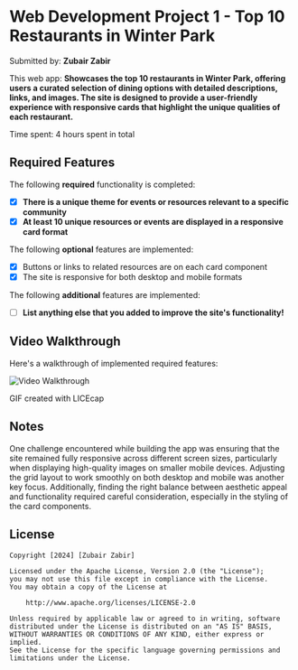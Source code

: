 # Web Development Project 1 - Top 10 Restaurants in Winter Park

Submitted by: **Zubair Zabir**

This web app: **Showcases the top 10 restaurants in Winter Park, offering users a curated selection of dining options with detailed descriptions, links, and images. The site is designed to provide a user-friendly experience with responsive cards that highlight the unique qualities of each restaurant.**

Time spent: 4 hours spent in total

## Required Features

The following **required** functionality is completed:

- [x] **There is a unique theme for events or resources relevant to a specific community**
- [x] **At least 10 unique resources or events are displayed in a responsive card format**

The following **optional** features are implemented:

- [x] Buttons or links to related resources are on each card component
- [x] The site is responsive for both desktop and mobile formats

The following **additional** features are implemented:

- [ ] **List anything else that you added to improve the site's functionality!**

## Video Walkthrough

Here's a walkthrough of implemented required features:

<img src='hhttps://submissions.us-east-1.linodeobjects.com/web102/W7jYMU5Z.gif' title='Video Walkthrough' width='' alt='Video Walkthrough' />

GIF created with LICEcap

## Notes

One challenge encountered while building the app was ensuring that the site remained fully responsive across different screen sizes, particularly when displaying high-quality images on smaller mobile devices. Adjusting the grid layout to work smoothly on both desktop and mobile was another key focus. Additionally, finding the right balance between aesthetic appeal and functionality required careful consideration, especially in the styling of the card components.

## License

    Copyright [2024] [Zubair Zabir]

    Licensed under the Apache License, Version 2.0 (the "License");
    you may not use this file except in compliance with the License.
    You may obtain a copy of the License at

        http://www.apache.org/licenses/LICENSE-2.0

    Unless required by applicable law or agreed to in writing, software
    distributed under the License is distributed on an "AS IS" BASIS,
    WITHOUT WARRANTIES OR CONDITIONS OF ANY KIND, either express or implied.
    See the License for the specific language governing permissions and
    limitations under the License.
